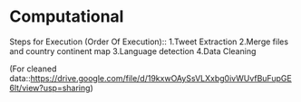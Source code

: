 # Computational

Steps for Execution (Order Of Execution)::
1.Tweet Extraction
2.Merge files and country continent map 
3.Language detection
4.Data Cleaning

(For cleaned data::https://drive.google.com/file/d/19kxwOAySsVLXxbg0ivWUvfBuFupGE6lt/view?usp=sharing)
